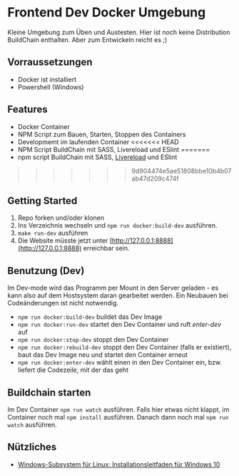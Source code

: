 # Frontend Dev Docker Umgebung
Kleine Umgebung zum Üben und Austesten. Hier ist noch keine Distribution BuildChain enthalten. Aber zum Entwickeln reicht es ;)


## Vorraussetzungen
- Docker ist installiert
- Powershell (Windows)

## Features
- Docker Container
- NPM Script zum Bauen, Starten, Stoppen des Containers
- Developmemt im laufenden Container
<<<<<<< HEAD
- NPM Script BuildChain mit SASS, Livereload und ESlint
=======
- npm script BuildChain mit SASS, [Livereload](http://livereload.com/extensions/) und ESlint
>>>>>>> 9d904474e5ae51808bbe10b4b07ab47d209c474f

## Getting Started
1. Repo forken und/oder klonen
2. Ins Verzeichnis wechseln und `npm run docker:build-dev` ausführen.
3. `make run-dev` ausführen
4. Die Website müsste jetzt unter [http://127.0.0.1:8888](http://127.0.0.1:8888) erreichbar sein.

## Benutzung (Dev)
Im Dev-mode wird das Programm per Mount in den Server geladen - es kann also auf dem Hostsystem daran gearbeitet werden. Ein Neubauen bei Codeänderungen ist nicht notwendig.
- `npm run docker:build-dev` buildet das Dev Image
- `npm run docker:run-dev` startet den Dev Container und ruft *enter-dev* auf
- `npm run docker:stop-dev` stoppt den Dev Container
- `npm run docker:rebuild-dev` stoppt den Dev Container (falls er existiert), baut das Dev Image neu und startet den Container erneut
- `npm run docker:enter-dev` wählt einen in den Dev Container ein, bzw. liefert die Codezeile, mit der das geht

## Buildchain starten
Im Dev Container `npm run watch` ausführen. Falls hier etwas nicht klappt, im Container noch mal `npm install` ausführen. Danach dann noch mal `npm run watch` ausführen.

## Nützliches
- [Windows-Subsystem für Linux: Installationsleitfaden für Windows 10](https://docs.microsoft.com/de-de/windows/wsl/install-win10)